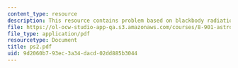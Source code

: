 ```yaml
---
content_type: resource
description: This resource contains problem based on blackbody radiation, Saha equation.
file: https://ol-ocw-studio-app-qa.s3.amazonaws.com/courses/8-901-astrophysics-i-spring-2006/9d2060b793ec3a34dacd02dd885b3044_ps2.pdf
file_type: application/pdf
resourcetype: Document
title: ps2.pdf
uid: 9d2060b7-93ec-3a34-dacd-02dd885b3044
---
```

